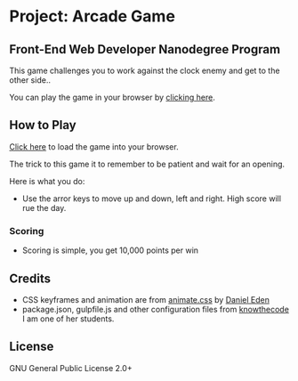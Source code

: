 # Project: Arcade Game
## Front-End Web Developer Nanodegree Program

This game challenges you to work against the clock enemy and get to the other side..

You can play the game in your browser by [clicking here](https://danny-g-smith.github.io/Classic-Arcade-Game/).

## How to Play

[Click here](https://danny-g-smith.github.io/Classic-Arcade-Game/) to load the game into your browser.

The trick to this game it to remember to be patient and wait for an opening.

Here is what you do:

- Use the arror keys to move up and down, left and right.  High score will rue the day.

### Scoring

- Scoring is simple, you get 10,000 points per win

## Credits
- CSS keyframes and animation are from [animate.css](https://github.com/daneden/animate.css) by [Daniel Eden](https://github.com/daneden)
- package.json, gulpfile.js and other configuration files from [knowthecode](https://knowthecode.io/)
  I am one of her students.

## License 

GNU General Public License 2.0+
